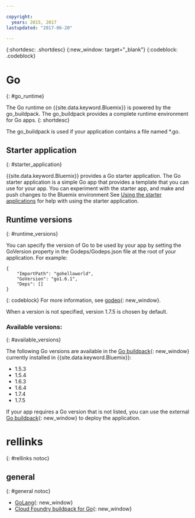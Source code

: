 ```yaml
---

copyright:
  years: 2015, 2017
lastupdated: "2017-06-20"

---
```


{:shortdesc: .shortdesc}
{:new_window: target="_blank"}
{:codeblock: .codeblock}


# Go
{: #go_runtime}

The Go runtime on {{site.data.keyword.Bluemix}} is powered by the go_buildpack.
The go_buildpack provides a complete runtime environment for Go
apps.
{: shortdesc}

The go_buildpack is used if your application contains a file named *.go.

## Starter application
{: #starter_application}

{{site.data.keyword.Bluemix}} provides a Go starter application.  The Go starter application is a simple Go app that provides a template that you can use for your app. You can experiment with the starter app, and make and push changes to the Bluemix environment  See [Using the starter applications](/docs/cfapps/starter_app_usage.html) for help with using the starter application.

## Runtime versions
{: #runtime_versions}

You can specify the version of Go to be used by your app by setting the GoVersion property in the Godeps/Godeps.json file at the root of your application. For example:

```
{
	"ImportPath": "gohelloworld",
	"GoVersion": "go1.6.1",
	"Deps": []
}
```
{: codeblock}
For more information, see [godep](https://github.com/tools/godep){: new_window}.

When a version is not specified, version 1.7.5 is chosen by default.

### Available versions:
{: #available_versions}

The following Go versions are available in the
[Go buildpack](https://github.com/cloudfoundry/go-buildpack/releases/tag/v1.7.18){: new_window}
currently installed in {{site.data.keyword.Bluemix}}:

* 1.5.3
* 1.5.4
* 1.6.3
* 1.6.4
* 1.7.4
* 1.7.5

If your app requires a Go version that is not listed,
you can use the external
[Go buildpack](https://github.com/cloudfoundry/go-buildpack.git){: new_window} to
deploy the application.

# rellinks
{: #rellinks notoc}
## general
{: #general notoc}

* [GoLang](http://golang.org/){: new_window}
* [Cloud Foundry buildpack for Go](https://github.com/cloudfoundry/go-buildpack){: new_window}
